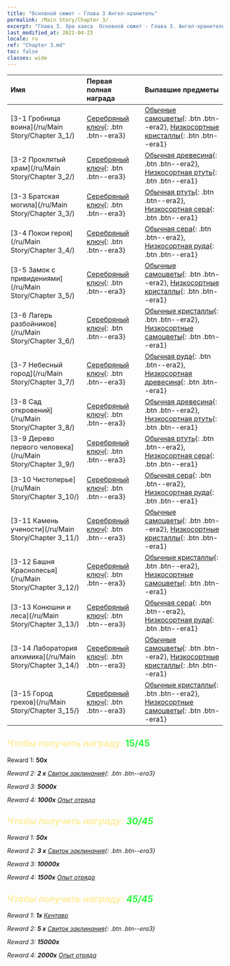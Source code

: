 ```yaml
---
title: "Основной сюжет - Глава 3 Ангел-хранитель"
permalink: /Main Story/Chapter 3/
excerpt: "Глава 3. Эра хаоса  Основной сюжет - Глава 3. Ангел-хранитель"
last_modified_at: 2021-04-23
locale: ru
ref: "Chapter 3.md"
toc: false
classes: wide
---
```


  | Имя |  Первая полная награда | Выпавшие предметы |
  |:------------|:------------|:------------| 
  | [3-1 Гробница воина](/ru/Main Story/Chapter 3_1/) | [Серебряный ключ](/ItemsRU/con_693/){: .btn .btn--era3} | [Обычные самоцветы](/ItemsRU/mat_10/){: .btn .btn--era2}, [Низкосортные кристаллы](/ItemsRU/mat_5/){: .btn .btn--era1} |
  | [3-2 Проклятый храм](/ru/Main Story/Chapter 3_2/) | [Серебряный ключ](/ItemsRU/con_693/){: .btn .btn--era3} | [Обычная древесина](/ItemsRU/mat_7/){: .btn .btn--era2}, [Низкосортная ртуть](/ItemsRU/mat_2/){: .btn .btn--era1} |
  | [3-3 Братская могила](/ru/Main Story/Chapter 3_3/) | [Серебряный ключ](/ItemsRU/con_693/){: .btn .btn--era3} | [Обычная ртуть](/ItemsRU/mat_8/){: .btn .btn--era2}, [Низкосортная сера](/ItemsRU/mat_3/){: .btn .btn--era1} |
  | [3-4 Покои героя](/ru/Main Story/Chapter 3_4/) | [Серебряный ключ](/ItemsRU/con_693/){: .btn .btn--era3} | [Обычная сера](/ItemsRU/mat_9/){: .btn .btn--era2}, [Низкосортная руда](/ItemsRU/mat_1/){: .btn .btn--era1} |
  | [3-5 Замок с привидениями](/ru/Main Story/Chapter 3_5/) | [Серебряный ключ](/ItemsRU/con_693/){: .btn .btn--era3} | [Обычные самоцветы](/ItemsRU/mat_10/){: .btn .btn--era2}, [Низкосортные кристаллы](/ItemsRU/mat_5/){: .btn .btn--era1} |
  | [3-6 Лагерь разбойников](/ru/Main Story/Chapter 3_6/) | [Серебряный ключ](/ItemsRU/con_693/){: .btn .btn--era3} | [Обычные кристаллы](/ItemsRU/mat_11/){: .btn .btn--era2}, [Низкосортные самоцветы](/ItemsRU/mat_4/){: .btn .btn--era1} |
  | [3-7 Небесный город](/ru/Main Story/Chapter 3_7/) | [Серебряный ключ](/ItemsRU/con_693/){: .btn .btn--era3} | [Обычная руда](/ItemsRU/mat_6/){: .btn .btn--era2}, [Низкосортная древесина](/ItemsRU/mat_1/){: .btn .btn--era1} |
  | [3-8 Сад откровений](/ru/Main Story/Chapter 3_8/) | [Серебряный ключ](/ItemsRU/con_693/){: .btn .btn--era3} | [Обычная древесина](/ItemsRU/mat_7/){: .btn .btn--era2}, [Низкосортная ртуть](/ItemsRU/mat_2/){: .btn .btn--era1} |
  | [3-9 Дерево первого человека](/ru/Main Story/Chapter 3_9/) | [Серебряный ключ](/ItemsRU/con_693/){: .btn .btn--era3} | [Обычная ртуть](/ItemsRU/mat_8/){: .btn .btn--era2}, [Низкосортная сера](/ItemsRU/mat_3/){: .btn .btn--era1} |
  | [3-10 Чистоперье](/ru/Main Story/Chapter 3_10/) | [Серебряный ключ](/ItemsRU/con_693/){: .btn .btn--era3} | [Обычная сера](/ItemsRU/mat_9/){: .btn .btn--era2}, [Низкосортная руда](/ItemsRU/mat_1/){: .btn .btn--era1} |
  | [3-11 Камень учености](/ru/Main Story/Chapter 3_11/) | [Серебряный ключ](/ItemsRU/con_693/){: .btn .btn--era3} | [Обычные самоцветы](/ItemsRU/mat_10/){: .btn .btn--era2}, [Низкосортные кристаллы](/ItemsRU/mat_5/){: .btn .btn--era1} |
  | [3-12 Башня Краснолесья](/ru/Main Story/Chapter 3_12/) | [Серебряный ключ](/ItemsRU/con_693/){: .btn .btn--era3} | [Обычные кристаллы](/ItemsRU/mat_11/){: .btn .btn--era2}, [Низкосортные самоцветы](/ItemsRU/mat_4/){: .btn .btn--era1} |
  | [3-13 Конюшни и леса](/ru/Main Story/Chapter 3_13/) | [Серебряный ключ](/ItemsRU/con_693/){: .btn .btn--era3} | [Обычная сера](/ItemsRU/mat_9/){: .btn .btn--era2}, [Низкосортная руда](/ItemsRU/mat_1/){: .btn .btn--era1} |
  | [3-14 Лаборатория алхимика](/ru/Main Story/Chapter 3_14/) | [Серебряный ключ](/ItemsRU/con_693/){: .btn .btn--era3} | [Обычные самоцветы](/ItemsRU/mat_10/){: .btn .btn--era2}, [Низкосортные кристаллы](/ItemsRU/mat_5/){: .btn .btn--era1} |
  | [3-15 Город грехов](/ru/Main Story/Chapter 3_15/) | [Серебряный ключ](/ItemsRU/con_693/){: .btn .btn--era3} | [Обычные кристаллы](/ItemsRU/mat_11/){: .btn .btn--era2}, [Низкосортные самоцветы](/ItemsRU/mat_4/){: .btn .btn--era1} |


## <span style="color: #ffeea0">Чтобы получить награду: </span><span style="color: #27f73a">15/45</span>

 Reward 1:  **50x** <i class="fas fa-gem"/>

 Reward 2: **2 x** [Свиток заклинания](/ItemsRU/con_694/){: .btn .btn--era3}

 Reward 3:  **5000x** <i class="fas fa-coins"/>

 Reward 4:  **1000x** [Опыт отряда](/ItemsRU/con_902/)



## <span style="color: #ffeea0">Чтобы получить награду: </span><span style="color: #27f73a">30/45</span>

 Reward 1:  **50x** <i class="fas fa-gem"/>

 Reward 2: **3 x** [Свиток заклинания](/ItemsRU/con_694/){: .btn .btn--era3}

 Reward 3:  **10000x** <i class="fas fa-coins"/>

 Reward 4:  **1500x** [Опыт отряда](/ItemsRU/con_902/)



## <span style="color: #ffeea0">Чтобы получить награду: </span><span style="color: #27f73a">45/45</span>

 Reward 1:  **1x** [Кентавр](/ru/units/Centaur/)

 Reward 2: **5 x** [Свиток заклинания](/ItemsRU/con_694/){: .btn .btn--era3}

 Reward 3:  **15000x** <i class="fas fa-coins"/>

 Reward 4:  **2000x** [Опыт отряда](/ItemsRU/con_902/)

